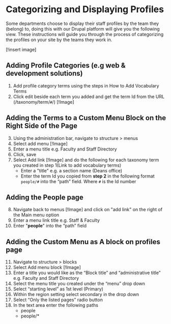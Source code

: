 # Categorizing and Displaying Profiles

Some departments choose to display their staff profiles by the team they (belong) to, doing this with our Drupal platform will give you the following view. These instructions will guide you through the process of categorizing the profiles on your site by the teams they work in.

[!insert image]

## Adding Profile Categories (e.g web & development solutions)
1.	Add profile category terms using the steps in How to Add Vocabulary Terms
2.	Click edit beside each term you added and get the term Id from the URL (/taxonomy/term/`#`/) 
[!Image]

## Adding the Terms to a Custom Menu Block on the Right Side of the Page
3.	Using the administration bar, navigate to structure > menus
4.	Select add menu [!Image]
5.	Enter a menu title e.g. Faculty and Staff Directory
6.	Click, save
7.	Select Add link [!Image] and do the following for each taxonomy term you created in step 1(Link to add vocabulary terms)
    * Enter a "title" e.g. a section name (Deans office)
    * Enter the term Id you copied from **step 2** in the following format `people/#` into the “path” field. Where `#` is the Id number

## Adding the People page
8.	Navigate back to menus [!Image] and click on "add link" on the right of the Main menu option
9.	Enter a menu link title e.g. Staff & Faculty
10.	Enter "**people**" into the “path” field

## Adding the Custom Menu as A block on profiles page
11.	Navigate to structure > blocks
12.	Select Add menu block [!Image]
13.	Enter a title you would like as the “Block title” and “administrative title” e.g. Faculty and Staff Directory
14.	Select the menu title you created under the “menu” drop down
15.	Select “starting level” as 1st level (Primary)
16.	Within the region setting select secondary in the drop down
17.	Select “Only the listed pages” radio button
18.	In the text area enter the following paths
    * people
    * people/*
